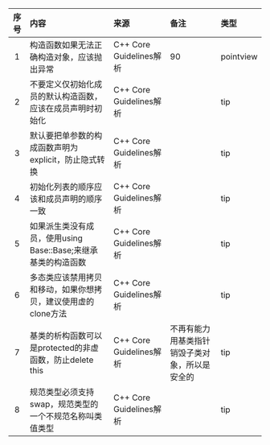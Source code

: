 | 序号  | 内容                                      | 来源       | 备注                      | 类型      |
|:---:|:----------------------------------------|:---------|:------------------------|:--------|
|1| 构造函数如果无法正确构造对象，应该抛出异常                   | C++ Core Guidelines解析  | 90                      | pointview|
|2| 不要定义仅初始化成员的默认构造函数，应该在成员声明时初始化           | C++ Core Guidelines解析  |                         |tip|
|3| 默认要把单参数的构成函数声明为explicit，防止隐式转换          | C++ Core Guidelines解析  |                         |tip|
|4| 初始化列表的顺序应该和成员声明的顺序一致                    | C++ Core Guidelines解析  |                         |tip|
|5| 如果派生类没有成员，使用using Base::Base;来继承基类的构造函数 | C++ Core Guidelines解析  |                         |tip|
|6| 多态类应该禁用拷贝和移动，如果你想拷贝，建议使用虚的clone方法       | C++ Core Guidelines解析  |                         |tip|
|7| 基类的析构函数可以是protected的非虚函数，防止delete this      | C++ Core Guidelines解析  | 不再有能力用基类指针销毁子类对象，所以是安全的 |tip|
|8| 规范类型必须支持swap，规范类型的一个不规范名称叫类值类型 | C++ Core Guidelines解析  |                         |tip|
